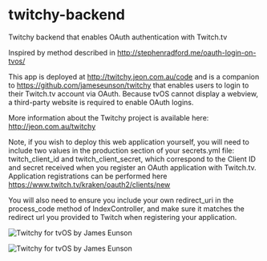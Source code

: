 # twitchy-backend
Twitchy backend that enables OAuth authentication with Twitch.tv

Inspired by method described in http://stephenradford.me/oauth-login-on-tvos/

This app is deployed at http://twitchy.jeon.com.au/code and is a companion to https://github.com/jameseunson/twitchy that enables users to login to their Twitch.tv account via OAuth. Because tvOS cannot display a webview, a third-party website is required to enable OAuth logins.

More information about the Twitchy project is available here: http://jeon.com.au/twitchy

Note, if you wish to deploy this web application yourself, you will need to include two values in the production section of your secrets.yml file: twitch_client_id and twitch_client_secret, which correspond to the Client ID and secret received when you register an OAuth application with Twitch.tv. Application registrations can be performed here https://www.twitch.tv/kraken/oauth2/clients/new

You will also need to ensure you include your own redirect_uri in the process_code method of IndexController, and make sure it matches the redirect url you provided to Twitch when registering your application.

![Twitchy for tvOS by James Eunson](https://i.imgur.com/RU8aIEc.jpg "Twitchy for tvOS by James Eunson")

![Twitchy for tvOS by James Eunson](https://i.imgur.com/mYPMKq5.jpg "Twitchy for tvOS by James Eunson")
